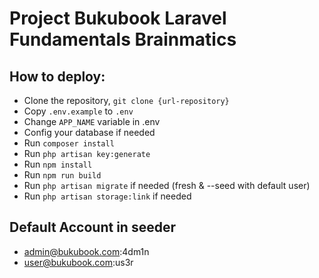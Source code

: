 # Project Bukubook Laravel Fundamentals Brainmatics

## How to deploy:
- Clone the repository, `git clone {url-repository}`
- Copy `.env.example` to `.env`
- Change `APP_NAME` variable in .env
- Config your database if needed
- Run `composer install`
- Run `php artisan key:generate`
- Run `npm install`
- Run `npm run build`
- Run `php artisan migrate` if needed (fresh & --seed with default user)
- Run `php artisan storage:link` if needed

## Default Account in seeder
- admin@bukubook.com:4dm1n
- user@bukubook.com:us3r

